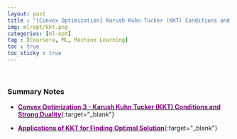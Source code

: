 ```yaml
---
layout: post
title : "[Convex Optimization] Karush Kuhn Tucker (KKT) Conditions and Strong Duality"
img: ml/opt/kkt.png
categories: [ml-opt] 
tag : [Coursera, ML, Machine Learning]
toc : true
toc_sticky : true
---
```


<br>

### Summary Notes

- [<span style="color:purple">**Convex Optimization 3 - Karush Kuhn Tucker (KKT) Conditions and Strong Duality**</span>](https://drive.google.com/file/d/1ht5sT90jdJdcW3ucddz36vnEmny_-2Ns/view?usp=share_link){:target="_blank"}

- [<span style="color:purple">**Applications of KKT for Finding Optimal Solution**</span>](https://drive.google.com/file/d/1-0dkubTt-ZMDauAak7mp21vG3q9q1tHZ/view?usp=share_link){:target="_blank"}
